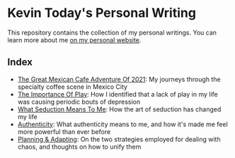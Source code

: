 Kevin Today's Personal Writing
==============================
This repository contains the collection of my personal writings. You can learn more about me [on my personal website](https://kevintoday.com).

Index
-----
* [The Great Mexican Cafe Adventure Of 2021](./mexican-cafe-adventure-2021/post.md): My journeys through the specialty coffee scene in Mexico City
* [The Importance Of Play](./the-importance-of-play/post.md): How I identified that a lack of play in my life was causing periodic bouts of depression
* [What Seduction Means To Me](./what-seduction-means-to-me/post.md): How the art of seduction has changed my life
* [Authenticity](./authenticity/post.md): What authenticity means to me, and how it's made me feel more powerful than ever before
* [Planning & Adapting](./planning-and-adapting/post.md): On the two strategies employed for dealing with chaos, and thoughts on how to unify them
